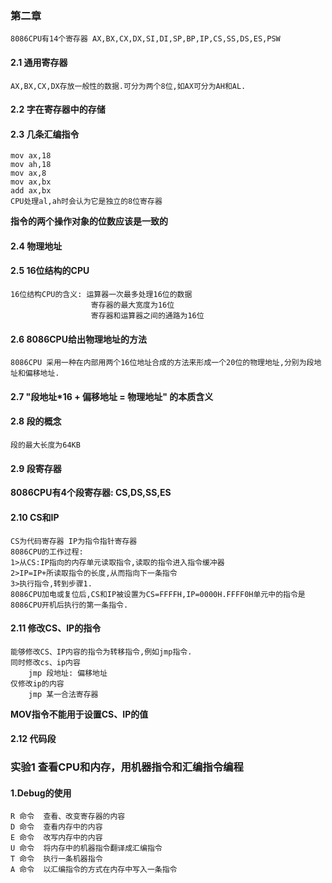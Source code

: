 ### 第二章
    8086CPU有14个寄存器 AX,BX,CX,DX,SI,DI,SP,BP,IP,CS,SS,DS,ES,PSW
#### 2.1 通用寄存器
    AX,BX,CX,DX存放一般性的数据.可分为两个8位,如AX可分为AH和AL.
#### 2.2 字在寄存器中的存储 
#### 2.3 几条汇编指令
    mov ax,18
    mov ah,18
    mov ax,8
    mov ax,bx
    add ax,bx
    CPU处理al,ah时会认为它是独立的8位寄存器
**指令的两个操作对象的位数应该是一致的**
#### 2.4 物理地址
#### 2.5 16位结构的CPU 
    16位结构CPU的含义: 运算器一次最多处理16位的数据
                      寄存器的最大宽度为16位
                      寄存器和运算器之间的通路为16位
#### 2.6 8086CPU给出物理地址的方法
    8086CPU 采用一种在内部用两个16位地址合成的方法来形成一个20位的物理地址,分别为段地址和偏移地址.
#### 2.7 "段地址*16 + 偏移地址 = 物理地址" 的本质含义
#### 2.8 段的概念
    段的最大长度为64KB
#### 2.9 段寄存器 
**8086CPU有4个段寄存器: CS,DS,SS,ES**
#### 2.10 CS和IP
    CS为代码寄存器 IP为指令指针寄存器
    8086CPU的工作过程:
    1>从CS:IP指向的内存单元读取指令,读取的指令进入指令缓冲器 
    2>IP=IP+所读取指令的长度,从而指向下一条指令
    3>执行指令,转到步骤1.
    8086CPU加电或复位后,CS和IP被设置为CS=FFFFH,IP=0000H.FFFF0H单元中的指令是8086CPU开机后执行的第一条指令.
#### 2.11 修改CS、IP的指令 
    能够修改CS、IP内容的指令为转移指令,例如jmp指令.
    同时修改cs、ip内容
        jmp 段地址: 偏移地址
    仅修改ip的内容
        jmp 某一合法寄存器 
**MOV指令不能用于设置CS、IP的值** 
#### 2.12 代码段

### 实验1 查看CPU和内存，用机器指令和汇编指令编程
#### 1.Debug的使用
    R 命令  查看、改变寄存器的内容
    D 命令  查看内存中的内容
    E 命令  改写内存中的内容 
    U 命令  将内存中的机器指令翻译成汇编指令 
    T 命令  执行一条机器指令 
    A 命令  以汇编指令的方式在内存中写入一条指令 
    